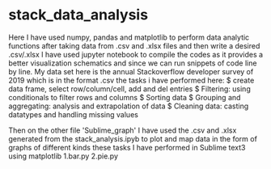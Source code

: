 # stack_data_analysis

Here I have used numpy, pandas and matplotlib to perform data analytic functions after taking data from .csv and .xlsx files and then write a desired .csv/.xlsx
I have used jupyter notebook to compile the codes as it provides a better visualization schematics and since we can run snippets of code line by line.
My data set here is the annual Stackoverflow developer survey of 2019 which is in the format .csv
the tasks i have performed here:
$ create data frame, select row/column/cell, add and del entries
$ Filtering: using conditionals to filter rows and columns
$ Sorting data 
$ Grouping and aggregating: analysis and extrapolation of data
$ Cleaning data: casting datatypes and handling missing values

Then on the other file 'Sublime_graph' I have used the .csv and .xlsx generated from the stack_analysis.ipyb to plot and map data in the form of graphs of different kinds
these tasks I have performed in Sublime text3 using matplotlib
1.bar.py
2.pie.py
 
